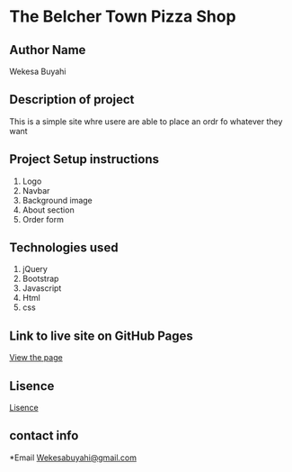 # The Belcher Town Pizza Shop

## Author Name
Wekesa Buyahi

## Description of project
This is a simple site whre usere are able to place an ordr fo whatever they want

## Project Setup instructions

1. Logo
2. Navbar
3. Background image
4. About section
5. Order form


 

## Technologies used
1. jQuery
2. Bootstrap
3. Javascript
4. Html
5. css

## Link to live site on GitHub Pages
[View the page](https://blackscure.github.io/Moringa_week4_project/)

## Lisence
[Lisence](./LICENSE)



## contact info

*Email Wekesabuyahi@gmail.com
